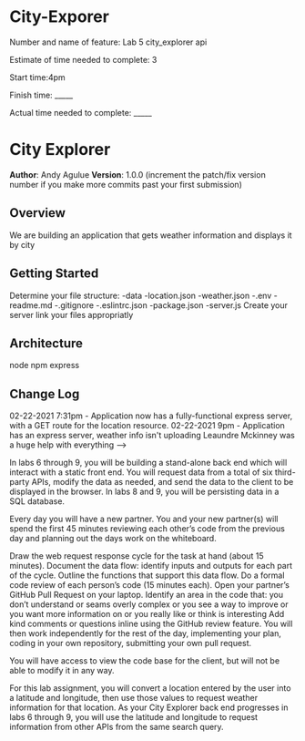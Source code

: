 # City-Exporer

Number and name of feature: Lab 5 city_explorer api

Estimate of time needed to complete: 3

Start time:4pm

Finish time: _____

Actual time needed to complete: _____

# City Explorer

**Author**: Andy Agulue
**Version**: 1.0.0 (increment the patch/fix version number if you make more commits past your first submission)

## Overview
We are building an application that gets weather information and displays it by city

## Getting Started

Determine your file structure:
    -data
      -location.json
      -weather.json
    -.env
    -readme.md
    -.gitignore
    -.eslintrc.json
    -package.json
    -server.js
Create your server
link your files appropriatly 


## Architecture
node
npm
express
## Change Log
<!-- Use this area to document the iterative changes made to your application as each feature is successfully implemented. Use time stamps. Here's an examples:



## Credits and Collaborations
<!-- Give credit (and a link) to other people or resources that helped you build this application. -->
02-22-2021 7:31pm - Application now has a fully-functional express server, with a GET route for the location resource.
02-22-2021 9pm - Application has an express server, weather info isn't uploading
Leaundre Mckinney was a huge help with everything
-->

In labs 6 through 9, you will be building a stand-alone back end which will interact with a static front end. You will request data from a total of six third-party APIs, modify the data as needed, and send the data to the client to be displayed in the browser. In labs 8 and 9, you will be persisting data in a SQL database.

Every day you will have a new partner. You and your new partner(s) will spend the first 45 minutes reviewing each other’s code from the previous day and planning out the days work on the whiteboard.

Draw the web request response cycle for the task at hand (about 15 minutes).
Document the data flow: identify inputs and outputs for each part of the cycle.
Outline the functions that support this data flow.
Do a formal code review of each person’s code (15 minutes each).
Open your partner’s GitHub Pull Request on your laptop.
Identify an area in the code that:
you don’t understand
or seams overly complex
or you see a way to improve
or you want more information on
or you really like or think is interesting
Add kind comments or questions inline using the GitHub review feature.
You will then work independently for the rest of the day, implementing your plan, coding in your own repository, submitting your own pull request.

You will have access to view the code base for the client, but will not be able to modify it in any way.

For this lab assignment, you will convert a location entered by the user into a latitude and longitude, then use those values to request weather information for that location. As your City Explorer back end progresses in labs 6 through 9, you will use the latitude and longitude to request information from other APIs from the same search query.